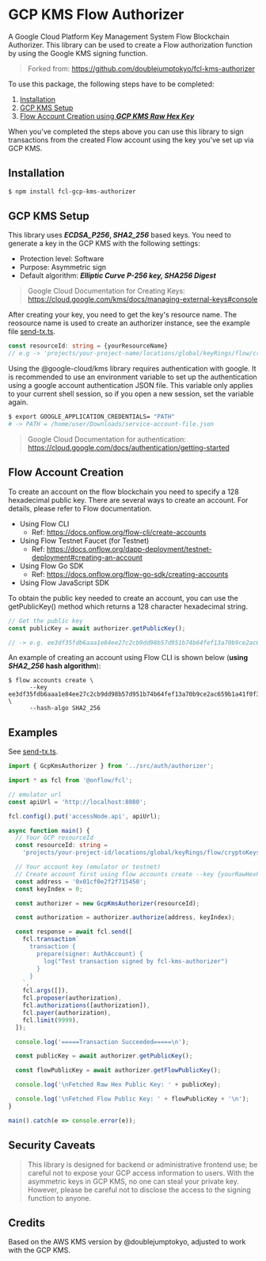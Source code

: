# GCP KMS Flow Authorizer

A Google Cloud Platform Key Management System Flow Blockchain Authorizer. This library can be used to create a Flow authorization function by using the Google KMS signing function. 

> Forked from: https://github.com/doublejumptokyo/fcl-kms-authorizer

To use this package, the following steps have to be completed:

1. [Installation](https://github.com/lukaracki/fcl-kms-gcp-authorizer/#installation)
1. [GCP KMS Setup](https://github.com/lukaracki/fcl-kms-gcp-authorizer/#GCP-KMS-Setup)
2. [Flow Account Creation using **_GCP KMS Raw Hex Key_**](https://github.com/lukaracki/fcl-kms-gcp-authorizer/#flow-account-creation)

When you've completed the steps above you can use this library to sign transactions from the created Flow account using the key you've set up via GCP KMS.

## Installation

```bash
$ npm install fcl-gcp-kms-authorizer
```

## GCP KMS Setup

This library uses **_ECDSA_P256_, _SHA2_256_** based keys. You need to generate a key in the GCP KMS with the following settings:

* Protection level: Software
* Purpose: Asymmetric sign
* Default algorithm: **_Elliptic Curve P-256 key, SHA256 Digest_**

> Google Cloud Documentation for Creating Keys: https://cloud.google.com/kms/docs/managing-external-keys#console

After creating your key, you need to get the key's resource name. The reosource name is used to create an authorizer instance, see the example file [send-tx.ts](https://github.com/lukaracki/fcl-kms-gcp-authorizer/blob/main/examples/send-tx.ts).

```ts
const resourceId: string = {yourResourceName}
// e.g -> 'projects/your-project-name/locations/global/keyRings/flow/cryptoKeys/flow-minter-key'
```

Using the @google-cloud/kms library requires authentication with google. It is recommended to use an environment variable to set up the authentication using a google account authentication JSON file. This variable only applies to your current shell session, so if you open a new session, set the variable again.

```bash
$ export GOOGLE_APPLICATION_CREDENTIALS= "PATH"
# -> PATH = /home/user/Downloads/service-account-file.json
```

> Google Cloud Documentation for authentication: https://cloud.google.com/docs/authentication/getting-started

## Flow Account Creation

To create an account on the flow blockchain you need to specify a 128 hexadecimal public key. There are several ways to create an account. For details, please refer to Flow documentation.

- Using Flow CLI
  - Ref: https://docs.onflow.org/flow-cli/create-accounts
- Using Flow Testnet Faucet (for Testnet)
  - Ref: https://docs.onflow.org/dapp-deployment/testnet-deployment#creating-an-account
- Using Flow Go SDK
  - Ref: https://docs.onflow.org/flow-go-sdk/creating-accounts
- Using Flow JavaScript SDK

To obtain the public key needed to create an account, you can use the getPublicKey() method which returns a 128 character hexadecimal string.

```ts
// Get the public key
const publicKey = await authorizer.getPublicKey();

// -> e.g. ee3df35fdb6aaa1e84ee27c2cb9dd98b57d951b74b64fef13a70b9ce2ac659b1a41f0f352824e2c1a3622d44db417e02192b49285de
```

An example of creating an account using Flow CLI is shown below (**using _SHA2_256_ hash algorithm**):

```
$ flow accounts create \ 
      --key ee3df35fdb6aaa1e84ee27c2cb9dd98b57d951b74b64fef13a70b9ce2ac659b1a41f0f352824e2c1a3622d44db417e02192b49285de5dee3c90ad612b990447c \
      --hash-algo SHA2_256  
```

## Examples
See [send-tx.ts](https://github.com/lukaracki/fcl-kms-gcp-authorizer/blob/main/examples/send-tx.ts).

```ts
import { GcpKmsAuthorizer } from '../src/auth/authorizer';

import * as fcl from '@onflow/fcl';

// emulator url
const apiUrl = 'http://localhost:8080';

fcl.config().put('accessNode.api', apiUrl);

async function main() {
  // Your GCP resourceId
  const resourceId: string =
    'projects/your-project-id/locations/global/keyRings/flow/cryptoKeys/flow-minter-key/cryptoKeyVersions/1';

  // Your account key (emulator or testnet)
  // Create account first using flow accounts create --key {yourRawHexPublicKey}
  const address = '0x01cf0e2f2f715450';
  const keyIndex = 0;

  const authorizer = new GcpKmsAuthorizer(resourceId);

  const authorization = authorizer.authorize(address, keyIndex);

  const response = await fcl.send([
    fcl.transaction`
      transaction {
        prepare(signer: AuthAccount) {
          log("Test transaction signed by fcl-kms-authorizer")
        }
      }
    `,
    fcl.args([]),
    fcl.proposer(authorization),
    fcl.authorizations([authorization]),
    fcl.payer(authorization),
    fcl.limit(9999),
  ]);

  console.log('=====Transaction Succeeded=====\n');

  const publicKey = await authorizer.getPublicKey();

  const flowPublicKey = await authorizer.getFlowPublicKey();

  console.log('\nFetched Raw Hex Public Key: ' + publicKey);

  console.log('\nFetched Flow Public Key: ' + flowPublicKey + '\n');
}

main().catch(e => console.error(e));
```

## Security Caveats

> This library is designed for backend or administrative frontend use; be careful not to expose your GCP access information to users.
With the asymmetric keys in GCP KMS, no one can steal your private key. However, please be careful not to disclose the access to the signing function to anyone.

## Credits

Based on the AWS KMS version by @doublejumptokyo, adjusted to work with the GCP KMS.

